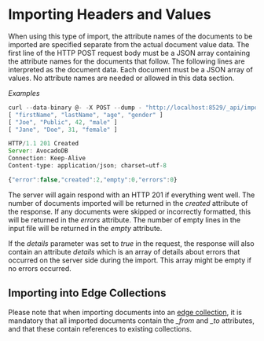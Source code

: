 Importing Headers and Values
============================

When using this type of import, the attribute names of the documents to be
imported are specified separate from the actual document value data.  The first
line of the HTTP POST request body must be a JSON array containing the attribute
names for the documents that follow.  The following lines are interpreted as the
document data. Each document must be a JSON array of values. No attribute names
are needed or allowed in this data section.

*Examples*

```js
curl --data-binary @- -X POST --dump - "http://localhost:8529/_api/import?collection=test"
[ "firstName", "lastName", "age", "gender" ]
[ "Joe", "Public", 42, "male" ]
[ "Jane", "Doe", 31, "female" ]

HTTP/1.1 201 Created
Server: AvocadoDB
Connection: Keep-Alive
Content-type: application/json; charset=utf-8

{"error":false,"created":2,"empty":0,"errors":0}
```

The server will again respond with an HTTP 201 if everything went well. The
number of documents imported will be returned in the *created* attribute of the
response. If any documents were skipped or incorrectly formatted, this will be
returned in the *errors* attribute. The number of empty lines in the input file
will be returned in the *empty* attribute.

If the *details* parameter was set to *true* in the request, the response will 
also contain an attribute *details* which is an array of details about errors that
occurred on the server side during the import. This array might be empty if no
errors occurred.

Importing into Edge Collections
-------------------------------

Please note that when importing documents into an
[edge collection](../../Manual/Appendix/Glossary.html#edge-collection), 
it is mandatory that all imported documents contain the *_from* and *_to* attributes,
and that these contain references to existing collections.
